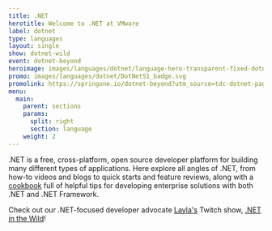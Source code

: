 ```yaml
---
title: .NET
herotitle: Welcome to .NET at VMware
label: dotnet
type: languages
layout: single
show: dotnet-wild
event: dotnet-beyond
heroimage: images/languages/dotnet/language-hero-transparent-fixed-dotnet.svg
promo: images/languages/dotnet/DotNetS1_badge.svg
promolink: https://springone.io/dotnet-beyond?utm_source=tdc-dotnet-page
menu:
  main:
    parent: sections
    params:
      split: right
      section: language
    weight: 2
---
```


.NET is a free, cross-platform, open source developer platform for building many different types of applications. Here explore all angles of .NET, from how-to videos and blogs to quick starts and feature reviews, along with a [cookbook](/cookbooks/dotnet) full of helpful tips for developing enterprise solutions with both .NET and .NET Framework.

Check out our .NET-focused developer advocate [Layla's](/team/layla-porter) Twitch show, [.NET in the Wild](/tv/dotnet-wild)!